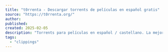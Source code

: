```yaml
---
title: "t0rrenta - Descargar torrents de películas en español gratis"
source: "https://t0rrenta.org/"
author:
published:
created: 2025-02-05
description: "Torrents para películas en español / castellano. La mejor forma de descargar películas torrent totalmente gratis."
tags:
  - "clippings"
---
```

